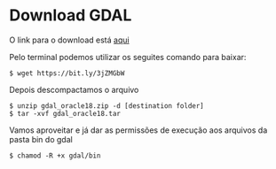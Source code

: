 # Download GDAL

O link para o download está [aqui](https://objectstorage.sa-saopaulo-1.oraclecloud.com/p/30NLO1KPkpHF9DsmkCs3ZA7ZeewadlxFq08HqXkjKWhes8Cd3PKYVJ7rg2DMo4JV/n/idrocd00mlxh/b/gdal/o/gdal_oracle18.zip)

Pelo terminal podemos utilizar os seguites comando para baixar:

    $ wget https://bit.ly/3jZMGbW

Depois descompactamos o arquivo

    $ unzip gdal_oracle18.zip -d [destination folder]
    $ tar -xvf gdal_oracle18.tar

Vamos aproveitar e já dar as permissões de execução aos arquivos da pasta bin do gdal

    $ chamod -R +x gdal/bin